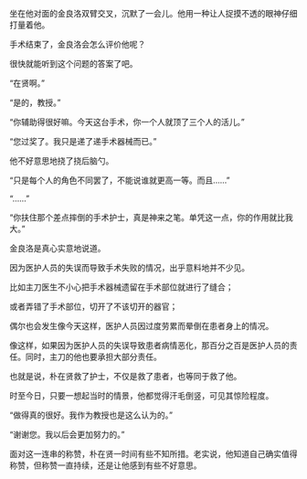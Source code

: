 坐在他对面的金良洛双臂交叉，沉默了一会儿。他用一种让人捉摸不透的眼神仔细打量着他。

手术结束了，金良洛会怎么评价他呢？

很快就能听到这个问题的答案了吧。

“在贤啊。”

“是的，教授。”

“你辅助得很好嘛。今天这台手术，你一个人就顶了三个人的活儿。”

“您过奖了。我只是递了递手术器械而已。”

他不好意思地挠了挠后脑勺。

“只是每个人的角色不同罢了，不能说谁就更高一等。而且……”

“……”

“你扶住那个差点摔倒的手术护士，真是神来之笔。单凭这一点，你的作用就比我大。”

金良洛是真心实意地说道。

因为医护人员的失误而导致手术失败的情况，出乎意料地并不少见。

比如主刀医生不小心把手术器械遗留在手术部位就进行了缝合；

或者弄错了手术部位，切开了不该切开的器官；

偶尔也会发生像今天这样，医护人员因过度劳累而晕倒在患者身上的情况。

像这样，如果因为医护人员的失误导致患者病情恶化，那百分之百是医护人员的责任。同时，主刀的他也要承担大部分责任。

也就是说，朴在贤救了护士，不仅是救了患者，也等同于救了他。

时至今日，只要一想起当时的情景，他都觉得汗毛倒竖，可见其惊险程度。

“做得真的很好。我作为教授也是这么认为的。”

“谢谢您。我以后会更加努力的。”

面对这一连串的称赞，朴在贤一时间有些不知所措。老实说，他知道自己确实值得称赞，但称赞一直持续，还是让他感到有些不好意思。